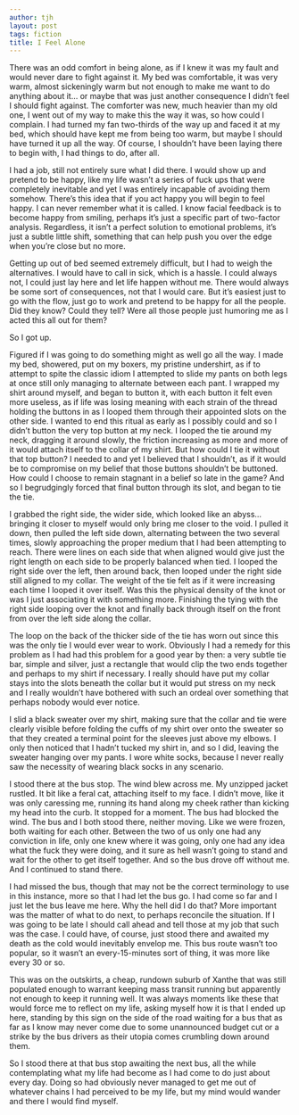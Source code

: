 ```yaml
---
author: tjh
layout: post
tags: fiction
title: I Feel Alone
---
```


There was an odd comfort in being alone, as if I knew it was my fault and would
never dare to fight against it. My bed was comfortable, it was very warm, almost
sickeningly warm but not enough to make me want to do anything about it… or
maybe that was just another consequence I didn’t feel I should fight against.
The comforter was new, much heavier than my old one, I went out of my way to
make this the way it was, so how could I complain. I had turned my fan
two-thirds of the way up and faced it at my bed, which should have kept me from
being too warm, but maybe I should have turned it up all the way. Of course, I
shouldn’t have been laying there to begin with, I had things to do, after all.

I had a job, still not entirely sure what I did there. I would show up and
pretend to be happy, like my life wasn’t a series of fuck ups that were
completely inevitable and yet I was entirely incapable of avoiding them somehow.
There’s this idea that if you act happy you will begin to feel happy. I can
never remember what it is called. I know facial feedback is to become happy from
smiling, perhaps it’s just a specific part of two-factor analysis. Regardless,
it isn’t a perfect solution to emotional problems, it’s just a subtle little
shift, something that can help push you over the edge when you’re close but no
more.

Getting up out of bed seemed extremely difficult, but I had to weigh the
alternatives. I would have to call in sick, which is a hassle. I could always
not, I could just lay here and let life happen without me. There would always be
some sort of consequences, not that I would care. But it’s easiest just to go
with the flow, just go to work and pretend to be happy for all the people. Did
they know? Could they tell? Were all those people just humoring me as I acted
this all out for them?

So I got up.

Figured if I was going to do something might as well go all the way. I made my
bed, showered, put on my boxers, my pristine undershirt, as if to attempt to
spite the classic idiom I attempted to slide my pants on both legs at once still
only managing to alternate between each pant. I wrapped my shirt around myself,
and began to button it, with each button it felt even more useless, as if life
was losing meaning with each strain of the thread holding the buttons in as I
looped them through their appointed slots on the other side. I wanted to end
this ritual as early as I possibly could and so I didn’t button the very top
button at my neck. I looped the tie around my neck, dragging it around slowly,
the friction increasing as more and more of it would attach itself to the collar
of my shirt. But how could I tie it without that top button? I needed to and yet
I believed that I shouldn’t, as if it would be to compromise on my belief that
those buttons shouldn’t be buttoned. How could I choose to remain stagnant in a
belief so late in the game? And so I begrudgingly forced that final button
through its slot, and began to tie the tie.

I grabbed the right side, the wider side, which looked like an abyss… bringing
it closer to myself would only bring me closer to the void. I pulled it down,
then pulled the left side down, alternating between the two several times,
slowly approaching the proper medium that I had been attempting to reach. There
were lines on each side that when aligned would give just the right length on
each side to be properly balanced when tied. I looped the right side over the
left, then around back, then looped under the right side still aligned to my
collar. The weight of the tie felt as if it were increasing each time I looped
it over itself. Was this the physical density of the knot or was I just
associating it with something more. Finishing the tying with the right side
looping over the knot and finally back through itself on the front from over the
left side along the collar.

The loop on the back of the thicker side of the tie has worn out since this was
the only tie I would ever wear to work. Obviously I had a remedy for this
problem as I had had this problem for a good year by then: a very subtle tie
bar, simple and silver, just a rectangle that would clip the two ends together
and perhaps to my shirt if necessary. I really should have put my collar stays
into the slots beneath the collar but it would put stress on my neck and I
really wouldn’t have bothered with such an ordeal over something that perhaps
nobody would ever notice.

I slid a black sweater over my shirt, making sure that the collar and tie were
clearly visible before folding the cuffs of my shirt over onto the sweater so
that they created a terminal point for the sleeves just above my elbows. I only
then noticed that I hadn’t tucked my shirt in, and so I did, leaving the sweater
hanging over my pants. I wore white socks, because I never really saw the
necessity of wearing black socks in any scenario.

I stood there at the bus stop. The wind blew across me. My unzipped jacket
rustled. It bit like a feral cat, attaching itself to my face. I didn’t move,
like it was only caressing me, running its hand along my cheek rather than
kicking my head into the curb. It stopped for a moment. The bus had blocked the
wind. The bus and I both stood there, neither moving. Like we were frozen, both
waiting for each other. Between the two of us only one had any conviction in
life, only one knew where it was going, only one had any idea what the fuck they
were doing, and it sure as hell wasn’t going to stand and wait for the other to
get itself together. And so the bus drove off without me. And I continued to
stand there.

I had missed the bus, though that may not be the correct terminology to use in
this instance, more so that I had let the bus go. I had come so far and I just
let the bus leave me here. Why the hell did I do that? More important was the
matter of what to do next, to perhaps reconcile the situation. If I was going to
be late I should call ahead and tell those at my job that such was the case. I
could have, of course, just stood there and awaited my death as the cold would
inevitably envelop me. This bus route wasn’t too popular, so it wasn’t an
every-15-minutes sort of thing, it was more like every 30 or so.

This was on the outskirts, a cheap, rundown suburb of Xanthe that was still
populated enough to warrant keeping mass transit running but apparently not
enough to keep it running well. It was always moments like these that would
force me to reflect on my life, asking myself how it is that I ended up here,
standing by this sign on the side of the road waiting for a bus that as far as I
know may never come due to some unannounced budget cut or a strike by the bus
drivers as their utopia comes crumbling down around them.

So I stood there at that bus stop awaiting the next bus, all the while
contemplating what my life had become as I had come to do just about every day.
Doing so had obviously never managed to get me out of whatever chains I had
perceived to be my life, but my mind would wander and there I would find myself.
